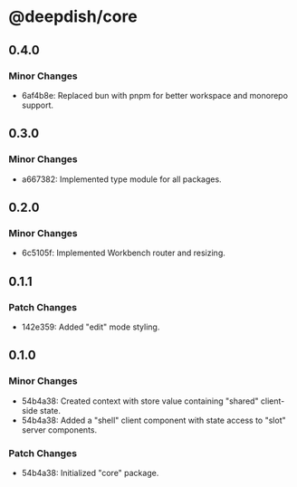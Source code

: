 # @deepdish/core

## 0.4.0

### Minor Changes

- 6af4b8e: Replaced bun with pnpm for better workspace and monorepo support.

## 0.3.0

### Minor Changes

- a667382: Implemented type module for all packages.

## 0.2.0

### Minor Changes

- 6c5105f: Implemented Workbench router and resizing.

## 0.1.1

### Patch Changes

- 142e359: Added "edit" mode styling.

## 0.1.0

### Minor Changes

- 54b4a38: Created context with store value containing "shared" client-side state.
- 54b4a38: Added a "shell" client component with state access to "slot" server components.

### Patch Changes

- 54b4a38: Initialized "core" package.
